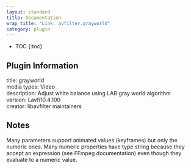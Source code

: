 ```yaml
---
layout: standard
title: Documentation
wrap_title: "Link: avfilter.grayworld"
category: plugin
---
```

* TOC
{:toc}

## Plugin Information

title: grayworld  
media types:
Video  
description: Adjust white balance using LAB gray world algorithm  
version: Lavfi10.4.100  
creator: libavfilter maintainers  

## Notes

Many parameters support animated values (keyframes) but only the numeric ones. Many numeric properties have type string because they accept an expression (see FFmpeg documentation) even though they evaluate to a numeric value.
